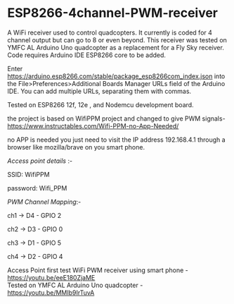 # ESP8266-4channel-PWM-receiver
A WiFi receiver used to control quadcopters. It currently is coded for 4 channel output but can go to 8 or even beyond. This receiver was tested on YMFC AL Arduino Uno quadcopter as a replacement for a Fly Sky receiver. Code requires Arduino IDE ESP8266 core to be added.

Enter https://arduino.esp8266.com/stable/package_esp8266com_index.json into the File>Preferences>Additional Boards Manager URLs field of the Arduino IDE. You can add multiple URLs, separating them with commas.

Tested on ESP8266 12f, 12e , and Nodemcu development board.

the project is based on WifiPPM project and changed to give PWM signals- https://www.instructables.com/Wifi-PPM-no-App-Needed/

no APP is needed you just need to visit the IP address 192.168.4.1 through a browser like mozilla/brave on you smart phone.

*Access point details* :-

SSID: WifiPPM

password: Wifi_PPM

*PWM Channel Mapping*:-

ch1 -> D4 - GPIO 2

ch2 -> D3 - GPIO 0

ch3 -> D1 - GPIO 5

ch4 -> D2 - GPIO 4

Access Point first test WiFi PWM receiver using smart phone - https://youtu.be/eeE180ZjaME  
Tested on YMFC AL Arduino Uno quadcopter - https://youtu.be/MMIb9IrTuvA
